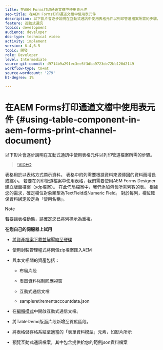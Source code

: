 ```yaml
---
title: 在AEM Forms打印通道文檔中使用表元件
seo-title: 在AEM Forms打印通道文檔中使用表元件
description: 以下影片會逐步說明在互動式通訊中使用表格元件以列印管道檔案所需的步驟。
feature: 互動式通訊
topics: development
audience: developer
doc-type: technical video
activity: implement
version: 6.4,6.5
topic: 開發
role: Developer
level: Intermediate
source-git-commit: d9714b9a291ec3ee5f3dba9723de72bb120d2149
workflow-type: tm+mt
source-wordcount: '279'
ht-degree: 1%

---
```



# 在AEM Forms打印通道文檔中使用表元件 {#using-table-component-in-aem-forms-print-channel-document}

以下影片會逐步說明在互動式通訊中使用表格元件以列印管道檔案所需的步驟。

>[!VIDEO](https://video.tv.adobe.com/v/27769?quality=9&learn=on)

表格用於以表格方式顯示資料。 表格中的列需要根據資料來源傳回的資料而增長或縮小。 若要在列印管道檔案中使用表格，我們需要使用AEM Forms Designer建立版面檔案（xdp檔案）。 在此佈局檔案中，我們添加包含所需列數的表。 根據您的需求，確定欄位對象類型為TextField或Numeric Field。 對於每列，欄位確保資料綁定設定為「使用名稱」。

>[!NOTE]
>
>若要讓表格動態，請確定您已將列標示為重複。

**在您自己的伺服器上試用**

* [將資產檔案下載並解壓縮至硬碟](assets/usingtablesinprintchannel.zip)

* 使用封裝管理程式將兩個zip檔案匯入AEM

* 與本文相關的資產包括：

   * 布局片段

   * 表單資料強制回應視窗

   * 互動式通信文檔
   * sampleretirementaccountdata.json

* 在[編輯模式](http://localhost:4502/editor.html/content/forms/af/401kstatement/tablesinprintdocument/channels/print.html)中開啟互動式通信文檔。

* 將TableDemo版面片段新增至貢獻區段。
* 將表格儲存格系結至適當的「表單資料模型」元素，如影片所示

* 預覽互動式通訊檔案，其中包含提供給您的範例json資料檔案

